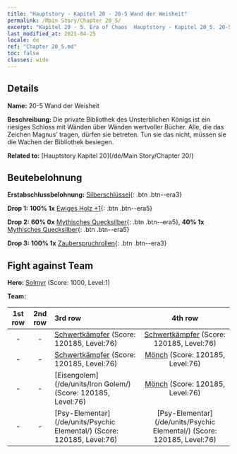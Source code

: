 ```yaml
---
title: "Hauptstory - Kapitel 20 - 20-5 Wand der Weisheit"
permalink: /Main Story/Chapter 20_5/
excerpt: "Kapitel 20 - 5. Era of Chaos  Hauptstory - Kapitel 20_5. 20-5 Wand der Weisheit"
last_modified_at: 2021-04-25
locale: de
ref: "Chapter 20_5.md"
toc: false
classes: wide
---
```


## Details

 **Name:** 20-5 Wand der Weisheit

 **Beschreibung:** Die private Bibliothek des Unsterblichen Königs ist ein riesiges Schloss mit Wänden über Wänden wertvoller Bücher. Alle, die das Zeichen Magnus’ tragen, dürfen sie betreten. Tun sie das nicht, müssen sie die Wachen der Bibliothek besiegen.

 **Related to:** [Hauptstory Kapitel 20](/de/Main Story/Chapter 20/)

## Beutebelohnung

 **Erstabschlussbelohnung:** [Silberschlüssel](/ItemsDE/con_693/){: .btn .btn--era3}

 **Drop 1:** **100% 1x** [Ewiges Holz +1](/ItemsDE/mat_69/){: .btn .btn--era5}

 **Drop 2:** **60% 0x** [Mythisches Quecksilber](/ItemsDE/mat_63/){: .btn .btn--era5}, **40% 1x** [Mythisches Quecksilber](/ItemsDE/mat_63/){: .btn .btn--era5}

 **Drop 3:** **100% 1x** [Zauberspruchrollen](/ItemsDE/con_694/){: .btn .btn--era3}


## Fight against Team
 **Hero:** [Solmyr](/de/heroes/Solmyr/) (Score: 1000, Level:1)

 **Team:**


  | 1st row | 2nd row | 3rd row | 4th row |
  |:----:|:----:|:----|:----:|
  | - | - | [Schwertkämpfer](/de/units/Swordsman/) (Score: 120185, Level:76)  | [Schwertkämpfer](/de/units/Swordsman/) (Score: 120185, Level:76)  |
  | - | - | [Schwertkämpfer](/de/units/Swordsman/) (Score: 120185, Level:76)  | [Mönch](/de/units/Monk/) (Score: 120185, Level:76)  |
  | - | - | [Eisengolem](/de/units/Iron Golem/) (Score: 120185, Level:76)  | [Mönch](/de/units/Monk/) (Score: 120185, Level:76)  |
  | - | - | [Psy-Elementar](/de/units/Psychic Elemental/) (Score: 120185, Level:76)  | [Psy-Elementar](/de/units/Psychic Elemental/) (Score: 120185, Level:76)  |


